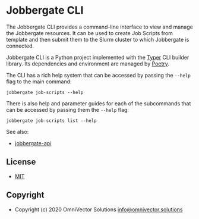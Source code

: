 # Jobbergate CLI

The Jobbergate CLI provides a command-line interface to view and manage the Jobbergate
resources. It can be used to create Job Scripts from template and then submit them to
the Slurm cluster to which Jobbergate is connected.

Jobbergate CLI is a Python project implemented with the
[Typer](https://typer.tiangolo.com/) CLI builder library. Its dependencies and
environment are managed by [Poetry](https://python-poetry.org/).

The CLI has a rich help system that can be accessed by passing the `--help` flag to
the main command:

```shell
jobbergate job-scripts --help
```

There is also help and parameter guides for each of the subcommands that can be accessed
by passing them the `--help` flag:

```shell
jobbergate job-scripts list --help
```

See also:

* [jobbergate-api](https://github.com/omnivector-solutions/jobbergate/jobbergate-api)

## License

* [MIT](./LICENSE)

## Copyright

* Copyright (c) 2020 OmniVector Solutions <info@omnivector.solutions>
